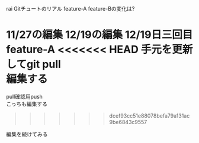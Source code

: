 rai
Gitチュートのリアル
feature-A
feature-Bの変化は?

11/27の編集
12/19の編集
12/19日三回目
feature-A
<<<<<<< HEAD
手元を更新してgit pull\
編集する
=======
pull確認用push\
こっちも編集する
>>>>>>> dcef93cc51e88078befa79a131ac9be6843c9557

編集を続けてみる